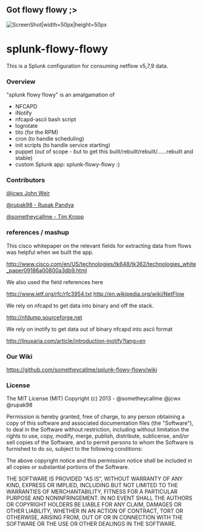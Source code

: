 ## Got flowy flowy  ;>


![ScreenShot|width=50px|height=50px](https://raw.github.com/sometheycallme/splunk-flowy-flowy/master/assets/flowy.png)

splunk-flowy-flowy
==================

This is a Splunk configuration for consuming netflow v5,7,9 data.


### Overview

"splunk flowy flowy" is an amalgamation of 
- NFCAPD 
- iNotify 
- nfcapd-ascii bash script
- logrotate
- tito (for the RPM)
- cron (to handle scheduling)
- init scripts (to handle service starting)
- puppet (out of scope - but to get this built/rebuilt/rebuilt/......rebuilt and stable)
- custom Splunk app: splunk-flowy-flowy :)

### Contributors

[@jcwx John Weir](https://github.com/jcwx) 

[@rupak98 - Rupak Pandya](https://github.com/Rupak98) 

[@sometheycallme - Tim Kropp](https://github.com/sometheycallme) 


### references / mashup

This cisco whitepaper on the relevant fields for extracting data from flows was helpful when we built the app.

http://www.cisco.com/en/US/technologies/tk648/tk362/technologies_white_paper09186a00800a3db9.html

We also used the field references here

http://www.ietf.org/rfc/rfc3954.txt
http://en.wikipedia.org/wiki/NetFlow

We rely on nfcapd to get data into binary and off the stack.

http://nfdump.sourceforge.net

We rely on inotify to get data out of binary nfcapd into ascii format

http://linuxaria.com/article/introduction-inotify?lang=en






### Our Wiki

https://github.com/sometheycallme/splunk-flowy-flowy/wiki



### License

The MIT License (MIT)
Copyright (c) 2013 - @sometheycallme @jcwx @rupak98

Permission is hereby granted, free of charge, to any person obtaining a copy of this software and associated documentation files (the "Software"), to deal in the Software without restriction, including without limitation the rights to use, copy, modify, merge, publish, distribute, sublicense, and/or sell copies of the Software, and to permit persons to whom the Software is furnished to do so, subject to the following conditions:

The above copyright notice and this permission notice shall be included in all copies or substantial portions of the Software.

THE SOFTWARE IS PROVIDED "AS IS", WITHOUT WARRANTY OF ANY KIND, EXPRESS OR IMPLIED, INCLUDING BUT NOT LIMITED TO THE WARRANTIES OF MERCHANTABILITY, FITNESS FOR A PARTICULAR PURPOSE AND NONINFRINGEMENT. IN NO EVENT SHALL THE AUTHORS OR COPYRIGHT HOLDERS BE LIABLE FOR ANY CLAIM, DAMAGES OR OTHER LIABILITY, WHETHER IN AN ACTION OF CONTRACT, TORT OR OTHERWISE, ARISING FROM, OUT OF OR IN CONNECTION WITH THE SOFTWARE OR THE USE OR OTHER DEALINGS IN THE SOFTWARE.

